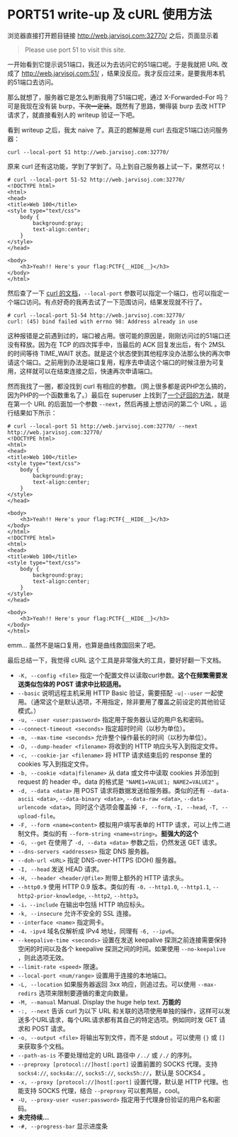 # PORT51 write-up 及 cURL 使用方法

[CreateTime]: # (2020.08.12)
[ModifyTime]: # (2020.08.12)

浏览器直接打开题目链接 http://web.jarvisoj.com:32770/ 之后，页面显示着

> Please use port 51 to visit this site.

一开始看到它提示说51端口，我还以为去访问它的51端口呢。于是我就把 URL 改成了 http://web.jarvisoj.com:51/ ，结果没反应。我才反应过来，是要我用本机的51端口去访问。

那么就想了，服务器它是怎么判断我用了51端口呢，通过 X-Forwarded-For 吗？可是我现在没有装 burp，~~下次一定装~~。既然有了思路，懒得装 burp 去改 HTTP 请求了，就直接看别人的 writeup 验证一下吧。

看到 writeup 之后，我太 naive 了。真正的题解是用 curl 去指定51端口访问服务器：

```
curl --local-port 51 http://web.jarvisoj.com:32770/
```

原来 curl 还有这功能，学到了学到了。马上到自己服务器上试一下，果然可以！

```
# curl --local-port 51-52 http://web.jarvisoj.com:32770/
<!DOCTYPE html>
<html>
<head>
<title>Web 100</title>
<style type="text/css">
	body {
		background:gray;
		text-align:center;
	}
</style>
</head>

<body>
	<h3>Yeah!! Here's your flag:PCTF{__HIDE__}</h3>	
</body>
</html>
```

然后查了一下 [curl 的文档](https://curl.haxx.se/docs/manpage.html)，`--local-port` 参数可以指定一个端口，也可以指定一个端口访问。有点好奇的我再去试了一下范围访问，结果发现就不行了。

```
# curl --local-port 51-54 http://web.jarvisoj.com:32770/
curl: (45) bind failed with errno 98: Address already in use
```

这种报错是之前遇到过的，端口被占用。很可能的原因是，刚刚访问过的51端口还没有释放。因为在 TCP 的四次挥手中，当最后的 ACK 回复发出后，有个 2MSL 的时间等待 TIME_WAIT 状态。就是这个状态使到其他程序没办法那么快的再次申请这个端口。之前用到办法是端口复用，程序去申请这个端口的时候注册为可复用，这样就可以在结束连接之后，快速再次申请端口。

然而我找了一圈，都没找到 curl 有相应的参数。（网上很多都是说PHP怎么搞的，因为PHP的一个函数重名了。）最后在 superuser 上找到了[一个迂回的方法](https://superuser.com/questions/670321/curl-multiple-post-requests-while-reusing-the-tcp-connection/1463585#1463585)，就是在第一个 URL 的后面加一个参数 `--next`，然后再接上想访问的第二个 URL 。运行结果如下所示：

```
# curl --local-port 51 http://web.jarvisoj.com:32770/ --next http://web.jarvisoj.com:32770/
<!DOCTYPE html>
<html>
<head>
<title>Web 100</title>
<style type="text/css">
	body {
		background:gray;
		text-align:center;
	}
</style>
</head>

<body>
	<h3>Yeah!! Here's your flag:PCTF{__HIDE__}</h3>	
</body>
</html>
<!DOCTYPE html>
<html>
<head>
<title>Web 100</title>
<style type="text/css">
	body {
		background:gray;
		text-align:center;
	}
</style>
</head>

<body>
	<h3>Yeah!! Here's your flag:PCTF{__HIDE__}</h3>	
</body>
</html>
```

emm... 虽然不是端口复用，也算是曲线救国回来了吧。

最后总结一下，我觉得 cURL 这个工具是非常强大的工具，要好好翻一下文档。

- `-K, --config <file>` 指定一个配置文件以读取curl参数。**这个在频繁需要发送类似包体的 POST 请求中比较适用。**
- `--basic`  说明远程主机采用 HTTP Basic 验证，需要搭配 `-u|--user` 一起使用。（通常这个是默认选项，不用指定，除非要用了覆盖之前设定的其他验证模式。）
- `-u, --user <user:password>` 指定用于服务器认证的用户名和密码。
- `--connect-timeout <seconds>` 指定超时时间（以秒为单位）。
- `-m, --max-time <seconds>` 允许整个操作最长的时间（以秒为单位）。
- `-D, --dump-header <filename>` 将收到的 HTTP 响应头写入到指定文件。
- `-c, --cookie-jar <filename>` 将 HTTP 请求结束后的 response 里的 cookies 写入到指定文件。
- `-b, --cookie <data|filename>` 从 data 或文件中读取 cookies 并添加到 request 的 header 中。data 的格式是 `"NAME1=VALUE1; NAME2=VALUE2"` 。
- `-d, --data <data>` 用 POST 请求将数据发送给服务器。类似的还有 `--data-ascii <data>`, `--data-binary <data>`, `--data-raw <data>`, `--data-urlencode <data>`。同时这个选项会覆盖掉 `-F, --form`, `-I, --head`, `-T, --upload-file`。
- `-F, --form <name=content>` 模拟用户填写表单的 HTTP 请求，可以上传二进制文件。类似的有 `--form-string <name=string>`。**挺强大的这个**
- `-G, --get` 在使用了 `-d, --data <data>` 参数之后，仍然发送 GET 请求。
- `--dns-servers <addresses>` 指定 DNS 服务器。
- `--doh-url <URL>` 指定 DNS-over-HTTPS (DOH) 服务器。
- `-I, --head` 发送 HEAD 请求。
- `-H, --header <header/@file>` 附带上额外的 HTTP 请求头。
- `--http0.9` 使用 HTTP 0.9 版本。类似的有 `-0，--http1.0`, `--http1.1`, `--http2-prior-knowledge`, `--http2`, `--http3`。
- `-i，--include` 在输出中包括 HTTP 响应标头。
- `-k, --insecure` 允许不安全的 SSL 连接。
- `--interface <name>` 指定网卡。
- `-4，-ipv4` 域名仅解析成 IPv4 地址，同理有 `-6, --ipv6`。
- `--keepalive-time <seconds>` 设置在发送 keepalive 探测之前连接需要保持空闲的时间以及各个 keepalive 探测之间的时间。如果使用 `--no-keepalive` ，则此选项无效。
- `--limit-rate <speed>` 限速。
- `--local-port <num/range>` 设置用于连接的本地端口。
- `-L, --location` 如果服务器返回 3xx 响应，则追过去。可以使用 `--max-redirs` 选项来限制要遵循的重定向数量。
- `-M, --manual` Manual. Display the huge help text. **万能的**
- `-:, --next` 告诉 curl 为以下 URL 和关联的选项使用单独的操作，这样可以发送多个URL请求，每个URL请求都有其自己的特定选项。例如同时发 GET 请求和 POST 请求。
- `-o, --output <file>` 将输出写到文件，而不是 stdout 。可以使用 `{}` 或 `[]` 来获取多个文档。
- `--path-as-is` 不要处理给定的 URL 路径中 `/../` 或 `/./` 的序列。
- `--preproxy [protocol://]host[:port]` 设置前置的 SOCKS 代理。支持 `socks4://`, `socks4a://`, `socks5://`, `socks5h://`，默认是 SOCKS4 。
- `-x, --proxy [protocol://]host[:port]` 设置代理，默认是 HTTP 代理。也能支持 SOCKS 代理，结合 `--preproxy` 可以套两层，cool。
- `-U, --proxy-user <user:password>` 指定用于代理身份验证的用户名和密码。
- **未完待续...**
- `-#, --progress-bar` 显示进度条
